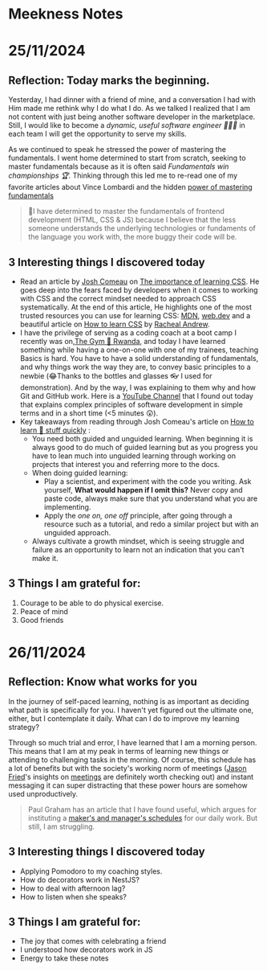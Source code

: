 # Meekness Notes

# 25/11/2024

## Reflection: Today marks the beginning. 

Yesterday, I had dinner with a friend of mine, and a conversation I had with Him made me rethink why I do what I do. As we talked I realized that I am not content with just being another software developer in the marketplace. Still, I would like to become a *dynamic, useful software engineer 👨🏾‍💻* in each team I will get the opportunity to serve my skills. 


As we continued to speak he stressed the power of mastering the fundamentals. I went home determined to start from scratch, seeking to master fundamentals because as it is often said *Fundamentals win championships 🏆.*  Thinking through this led me to re-read one of my favorite articles about Vince Lombardi and the hidden [power of mastering fundamentals](https://jamesclear.com/vince-lombardi-fundamentals) 

>🎯I have determined to master the fundamentals of frontend development (HTML, CSS & JS) because I believe that the less someone understands the underlying technologies or fundaments of the language you work with, the more buggy their code will be.

## 3 Interesting things I discovered today

- Read an article by [Josh Comeau](https://www.linkedin.com/in/joshwcomeau/) on [The importance of learning CSS](https://www.joshwcomeau.com/css/the-importance-of-learning-css/). He goes deep into the fears faced by developers when it comes to working with CSS and the correct mindset needed to approach CSS systematically. At the end of this article, He highlights one of the most trusted resources you can use for learning CSS: [MDN](https://developer.mozilla.org/en-US/docs/Learn/CSS), [web.dev](https://web.dev/learn/css) and a beautiful article on [How to learn CSS](https://www.smashingmagazine.com/2019/01/how-to-learn-css/) by [Racheal Andrew](https://x.com/rachelandrew). 
- I have the privilege of serving as a coding coach at a boot camp I recently was on,[The Gym 💪 Rwanda](https://www.the-gym.rw/), and today I have learned something while having a one-on-one with one of my trainees, teaching Basics is hard. You have to have a solid understanding of fundamentals, and why things work the way they are, to convey basic principles to a newbie (😂Thanks to the bottles and glasses 👓 I used for demonstration). And by the way, I was explaining to them why and how Git and GitHub work. Here is a [YouTube Channel](https://www.youtube.com/watch?v=_higfXfhjdo) that I found out today that explains complex principles of software development in simple terms and in a short time (<5 minutes 😲).
- Key takeaways from reading through Josh Comeau's article on [How to learn 📖 stuff quickly](https://www.joshwcomeau.com/blog/how-to-learn-stuff-quickly/) :
	- You need both guided and unguided learning. When beginning it is always good to do much of guided learning but as you progress you have to lean much into unguided learning through working on projects that interest you and referring more to the docs.
	- When doing guided learning:
		- Play a scientist, and experiment with the code you writing. Ask yourself, **What would happen if I omit this?** Never copy and paste code, always make sure that you understand what you are implementing.
		- Apply the *one on, one off* principle, after going through a resource such as a tutorial, and redo a similar project but with an unguided approach.
	- Always cultivate a growth mindset, which is seeing struggle and failure as an opportunity to learn not an indication that you can't make it.

## 3 Things I am grateful for:

1. Courage to be able to do physical exercise.
2. Peace of mind
3. Good friends

# 26/11/2024

## Reflection: Know what works for you

In the journey of self-paced learning, nothing is as important as deciding what path is specifically for you. I haven't yet figured out the ultimate one, either, but I contemplate it daily. What can I do to improve my learning strategy?

Through so much trial and error, I have learned that I am a morning person. This means that I am at my peak in terms of learning new things or attending to challenging tasks in the morning. Of course, this schedule has a lot of benefits but with the society's working norm of meetings ([Jason Fried](https://x.com/jasonfried)'s insights on [meetings](https://37signals.com/podcast/meetings-are-toxic/) are definitely worth checking out) and instant messaging it can super distracting that these power hours are somehow used unproductively.

>Paul Graham has an article that I have found useful, which argues for instituting a [maker's and manager's schedules](https://www.paulgraham.com/makersschedule.html) for our daily work. But still, I am struggling.

## 3 Interesting things I discovered today
- Applying Pomodoro to my coaching styles.
- How do decorators work in NestJS?
- How to deal with afternoon lag?
- How to listen when she speaks?

## 3 Things I am grateful for:
- The joy that comes with celebrating a friend
- I understood how decorators work in JS
- Energy to take these notes